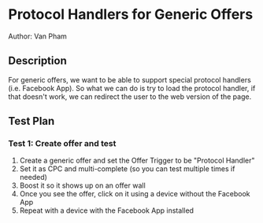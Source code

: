 # Protocol Handlers for Generic Offers

Author: Van Pham


## Description
For generic offers, we want to be able to support special protocol handlers (i.e. Facebook App).  So what we can do is try to load the protocol handler, if that doesn't work, we can redirect the user to the web version of the page.

## Test Plan

### Test 1: Create offer and test
1) Create a generic offer and set the Offer Trigger to be "Protocol Handler"
2) Set it as CPC and multi-complete (so you can test multiple times if needed)
3) Boost it so it shows up on an offer wall
4) Once you see the offer, click on it using a device without the Facebook App
5) Repeat with a device with the Facebook App installed